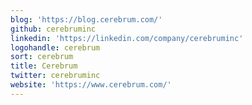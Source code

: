 ```yaml
---
blog: 'https://blog.cerebrum.com/'
github: cerebruminc
linkedin: 'https://linkedin.com/company/cerebruminc'
logohandle: cerebrum
sort: cerebrum
title: Cerebrum
twitter: cerebruminc
website: 'https://www.cerebrum.com/'
---
```


